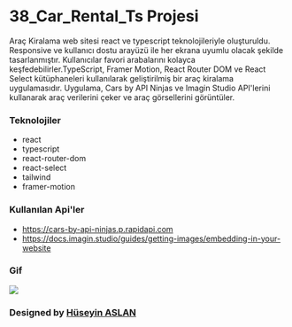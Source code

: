 # 38_Car_Rental_Ts Projesi

 Araç Kiralama web sitesi react ve typescript teknolojileriyle oluşturuldu. Responsive ve kullanıcı dostu arayüzü ile her ekrana uyumlu olacak şekilde tasarlanmıştır. Kullanıcılar favori arabalarını kolayca keşfedebilirler.TypeScript, Framer Motion, React Router DOM ve React Select kütüphaneleri kullanılarak geliştirilmiş bir araç kiralama uygulamasıdır. Uygulama, Cars by API Ninjas ve Imagin Studio API'lerini kullanarak araç verilerini çeker ve araç görsellerini görüntüler.


### Teknolojiler

- react
- typescript
- react-router-dom
- react-select
- tailwind
- framer-motion

### Kullanılan Api'ler

* https://cars-by-api-ninjas.p.rapidapi.com
* https://docs.imagin.studio/guides/getting-images/embedding-in-your-website



### Gif

![](./public/Aug-26-2024%2008-34-47.gif)



###  Designed by <a href="https://www.linkedin.com/in/h%C3%BCseyin-aslan-128519203/" target="_blank">Hüseyin ASLAN</a> 
